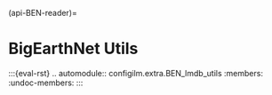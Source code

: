 (api-BEN-reader)=
# BigEarthNet Utils

:::{eval-rst}
.. automodule:: configilm.extra.BEN_lmdb_utils
    :members:
    :undoc-members:
:::

